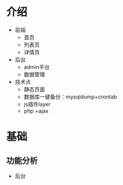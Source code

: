 # 介绍
+	前端
	+	首页
	+	列表页
	+	详情页
+	后台
	+	admin平台
	+	数据管理
+	技术点
	+	静态页面
	+	数据库一键备份：mysqldump+crontab
	+	js插件layer
	+	php +ajax
# 基础
## 功能分析
+	后台